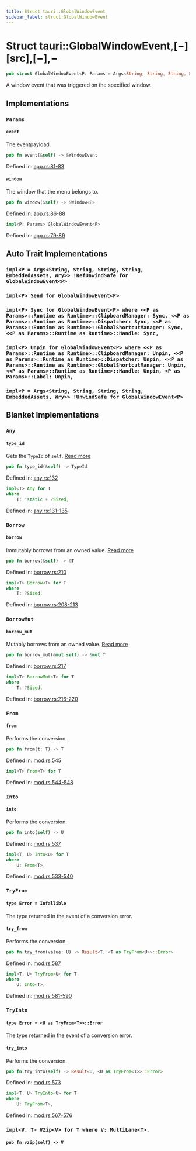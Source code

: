 ```yaml
---
title: Struct tauri::GlobalWindowEvent
sidebar_label: struct.GlobalWindowEvent
---
```


# Struct tauri::GlobalWindowEvent,\[−]\[src],\[−],−

```rs
pub struct GlobalWindowEvent<P: Params = Args<String, String, String, String, EmbeddedAssets, Wry>> { /* fields omitted */ }
```

A window event that was triggered on the specified window.

## Implementations

### `Params`

#### `event`

The eventpayload.

```rs
pub fn event(&self) -> &WindowEvent
```

Defined in: [app.rs:81-83](https://github.com/https://blob/01d4ada/core/tauri/src/app.rs#L81-83)

#### `window`

The window that the menu belongs to.

```rs
pub fn window(&self) -> &Window<P>
```

Defined in: [app.rs:86-88](https://github.com/https://blob/01d4ada/core/tauri/src/app.rs#L86-88)

```rs
impl<P: Params> GlobalWindowEvent<P>
```

Defined in: [app.rs:79-89](https://github.com/https://blob/01d4ada/core/tauri/src/app.rs#L79-89)

## Auto Trait Implementations

### `impl<P = Args<String, String, String, String, EmbeddedAssets, Wry>> !RefUnwindSafe for GlobalWindowEvent<P>`

### `impl<P> Send for GlobalWindowEvent<P>`

### `impl<P> Sync for GlobalWindowEvent<P> where <<P as Params>::Runtime as Runtime>::ClipboardManager: Sync, <<P as Params>::Runtime as Runtime>::Dispatcher: Sync, <<P as Params>::Runtime as Runtime>::GlobalShortcutManager: Sync, <<P as Params>::Runtime as Runtime>::Handle: Sync,`

### `impl<P> Unpin for GlobalWindowEvent<P> where <<P as Params>::Runtime as Runtime>::ClipboardManager: Unpin, <<P as Params>::Runtime as Runtime>::Dispatcher: Unpin, <<P as Params>::Runtime as Runtime>::GlobalShortcutManager: Unpin, <<P as Params>::Runtime as Runtime>::Handle: Unpin, <P as Params>::Label: Unpin,`

### `impl<P = Args<String, String, String, String, EmbeddedAssets, Wry>> !UnwindSafe for GlobalWindowEvent<P>`

## Blanket Implementations

### `Any`

#### `type_id`

Gets the `TypeId` of `self`. [Read more](https://doc.rust-lang.org/nightly/core/any/trait.Any.html#tymethod.type_id)

```rs
pub fn type_id(&self) -> TypeId
```

Defined in: [any.rs:132](https://github.com/https://blob/01d4ada/core/tauri/src/https://doc.rust-lang.org/nightly/src/core/any.rs#L132)

```rs
impl<T> Any for T 
where
    T: 'static + ?Sized, 
```

Defined in: [any.rs:131-135](https://github.com/https://blob/01d4ada/core/tauri/src/https://doc.rust-lang.org/nightly/src/core/any.rs#L131-135)

### `Borrow`

#### `borrow`

Immutably borrows from an owned value. [Read more](https://doc.rust-lang.org/nightly/core/borrow/trait.Borrow.html#tymethod.borrow)

```rs
pub fn borrow(&self) -> &T
```

Defined in: [borrow.rs:210](https://github.com/https://blob/01d4ada/core/tauri/src/https://doc.rust-lang.org/nightly/src/core/borrow.rs#L210)

```rs
impl<T> Borrow<T> for T 
where
    T: ?Sized, 
```

Defined in: [borrow.rs:208-213](https://github.com/https://blob/01d4ada/core/tauri/src/https://doc.rust-lang.org/nightly/src/core/borrow.rs#L208-213)

### `BorrowMut`

#### `borrow_mut`

Mutably borrows from an owned value. [Read more](https://doc.rust-lang.org/nightly/core/borrow/trait.BorrowMut.html#tymethod.borrow_mut)

```rs
pub fn borrow_mut(&mut self) -> &mut T
```

Defined in: [borrow.rs:217](https://github.com/https://blob/01d4ada/core/tauri/src/https://doc.rust-lang.org/nightly/src/core/borrow.rs#L217)

```rs
impl<T> BorrowMut<T> for T 
where
    T: ?Sized, 
```

Defined in: [borrow.rs:216-220](https://github.com/https://blob/01d4ada/core/tauri/src/https://doc.rust-lang.org/nightly/src/core/borrow.rs#L216-220)

### `From`

#### `from`

Performs the conversion.

```rs
pub fn from(t: T) -> T
```

Defined in: [mod.rs:545](https://github.com/https://blob/01d4ada/core/tauri/src/https://doc.rust-lang.org/nightly/src/core/convert/mod.rs#L545)

```rs
impl<T> From<T> for T
```

Defined in: [mod.rs:544-548](https://github.com/https://blob/01d4ada/core/tauri/src/https://doc.rust-lang.org/nightly/src/core/convert/mod.rs#L544-548)

### `Into`

#### `into`

Performs the conversion.

```rs
pub fn into(self) -> U
```

Defined in: [mod.rs:537](https://github.com/https://blob/01d4ada/core/tauri/src/https://doc.rust-lang.org/nightly/src/core/convert/mod.rs#L537)

```rs
impl<T, U> Into<U> for T 
where
    U: From<T>, 
```

Defined in: [mod.rs:533-540](https://github.com/https://blob/01d4ada/core/tauri/src/https://doc.rust-lang.org/nightly/src/core/convert/mod.rs#L533-540)

### `TryFrom`

#### `type Error = Infallible`

The type returned in the event of a conversion error.

#### `try_from`

Performs the conversion.

```rs
pub fn try_from(value: U) -> Result<T, <T as TryFrom<U>>::Error>
```

Defined in: [mod.rs:587](https://github.com/https://blob/01d4ada/core/tauri/src/https://doc.rust-lang.org/nightly/src/core/convert/mod.rs#L587)

```rs
impl<T, U> TryFrom<U> for T 
where
    U: Into<T>, 
```

Defined in: [mod.rs:581-590](https://github.com/https://blob/01d4ada/core/tauri/src/https://doc.rust-lang.org/nightly/src/core/convert/mod.rs#L581-590)

### `TryInto`

#### `type Error = <U as TryFrom<T>>::Error`

The type returned in the event of a conversion error.

#### `try_into`

Performs the conversion.

```rs
pub fn try_into(self) -> Result<U, <U as TryFrom<T>>::Error>
```

Defined in: [mod.rs:573](https://github.com/https://blob/01d4ada/core/tauri/src/https://doc.rust-lang.org/nightly/src/core/convert/mod.rs#L573)

```rs
impl<T, U> TryInto<U> for T 
where
    U: TryFrom<T>, 
```

Defined in: [mod.rs:567-576](https://github.com/https://blob/01d4ada/core/tauri/src/https://doc.rust-lang.org/nightly/src/core/convert/mod.rs#L567-576)

### `impl<V, T> VZip<V> for T where V: MultiLane<T>,`

#### `pub fn vzip(self) -> V`

